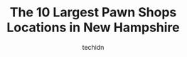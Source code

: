 ---
layout: ampstory
image: https://i0.wp.com/paketmu.com/wp-content/uploads/2023/06/manchester-pawn-0-in-new-hampshire-1686371704.jpeg?resize=640,853
author: techidn
featured: false
description: Explore the diverse Pawn Shop scene in New Hampshire, home to an incredible selection of 10 establishments catering to every taste. Whether youre in search of iconic favorites or undiscover
title: The 10 Largest Pawn Shops Locations in New Hampshire
cover:
   title: The 10 Largest Pawn Shops Locations in New Hampshire
   subtitle: RICKPATE
   background: https://paketmu.com/wp-content/uploads/2023/06/manchester-pawn-0-in-new-hampshire-1686371704.jpeg

pages: 
 - layout: thirds
   top: <h1>#1 U.S. GOLD & PAWN SHOP</h1>
   bottom: "<p>Great place for buying products near brand new, retail prices. Also equally as good for loans at a maximum of 5% of your items value. I was thrilled to lose my $1000 item</p>"
   background: https://paketmu.com/wp-content/uploads/2023/06/manchester-pawn-1-in-new-hampshire-1686371705.jpeg
   backgroundblur: true
 - layout: thirds
   top: <h1>#2 Shnayder Jewelry and Pawn Shop</h1>
   bottom: "<p>I went to Shnayder jewelers to reset a precious family heirloom gem, the process of choosing the setting, adding details and having the work complete was excellent. The m</p>"
   background: https://paketmu.com/wp-content/uploads/2023/06/manchester-pawn-2-in-new-hampshire-1686371706.jpeg
   cta:
      link: https://paketmu.com/the-10-largest-pawn-shops-locations-in-new-hampshire/
      text: The 10 Largest Pawn Shops Locations in New Hampshire
 - layout: thirds
   top: <h1>#3 Cash for Gold Victoria Goldia</h1>
   bottom: "<p>Mitchell was incredibly kind and patient with helping us. I wanted to look at a ton of pieces and the prices are Amazing!! Mitchell knows quality!! Thank you for making u</p>"
   background: https://paketmu.com/wp-content/uploads/2023/06/manchester-pawn-3-in-new-hampshire-1686371707.png
   cta:
      link: https://paketmu.com/the-10-largest-pawn-shops-locations-in-new-hampshire/
      text: The 10 Largest Pawn Shops Locations in New Hampshire
 - layout: thirds
   top: <h1>#4 Manchester Pawn</h1>
   bottom: "<p>361 Elm St, Manchester, NH 03101, United States</p>"
   background: https://images.unsplash.com/photo-1541356665065-22676f35dd40?ixlib=rb-4.0.3&ixid=MnwxMjA3fDB8MHxwaG90by1wYWdlfHx8fGVufDB8fHx8&auto=format&fit=crop&w=640&h=853&q=80
   cta:
      link: https://paketmu.com/the-10-largest-pawn-shops-locations-in-new-hampshire/
      text: The 10 Largest Pawn Shops Locations in New Hampshire
 - layout: thirds
   top: <h1>#5 NH Pawnbroker Service</h1>
   bottom: "<p>450 S Broadway #6, Salem, NH 03079, United States</p>"
   background: https://images.unsplash.com/photo-1533735380053-eb8d0759b24a?ixlib=rb-4.0.3&ixid=MnwxMjA3fDB8MHxwaG90by1wYWdlfHx8fGVufDB8fHx8&auto=format&fit=crop&w=640&h=853&q=80
   cta:
      link: https://paketmu.com/the-10-largest-pawn-shops-locations-in-new-hampshire/
      text: The 10 Largest Pawn Shops Locations in New Hampshire
 - layout: thirds
   top: <h1>#6 Fast Cash Trading Center</h1>
   bottom: "<p>516 Laconia Rd, Tilton, NH 03276, United States</p>"
   background: https://images.unsplash.com/photo-1567095761054-7a02e69e5c43?ixlib=rb-4.0.3&ixid=MnwxMjA3fDB8MHxwaG90by1wYWdlfHx8fGVufDB8fHx8&auto=format&fit=crop&w=640&h=853&q=80
   cta:
      link: https://paketmu.com/the-10-largest-pawn-shops-locations-in-new-hampshire/
      text: The 10 Largest Pawn Shops Locations in New Hampshire
 - layout: thirds
   top: <h1>#7 Cash for Gold</h1>
   bottom: "<p>8 Gabrielle St, Manchester, NH 03103, United States</p>"
   background: https://images.unsplash.com/photo-1567360425618-1594206637d2?ixlib=rb-4.0.3&ixid=MnwxMjA3fDB8MHxwaG90by1wYWdlfHx8fGVufDB8fHx8&auto=format&fit=crop&w=640&h=853&q=80
   cta:
      link: https://paketmu.com/the-10-largest-pawn-shops-locations-in-new-hampshire/
      text: The 10 Largest Pawn Shops Locations in New Hampshire
 - layout: thirds
   middle: Continue reading...
   background: https://images.unsplash.com/photo-1614648718611-0635f29016cb?ixlib=rb-4.0.3&ixid=MnwxMjA3fDB8MHxwaG90by1wYWdlfHx8fGVufDB8fHx8&auto=format&fit=crop&w=640&h=853&q=80
   cta:
      link: https://paketmu.com/the-10-largest-pawn-shops-locations-in-new-hampshire/
      text: The 10 Largest Pawn Shops Locations in New Hampshire
      
---